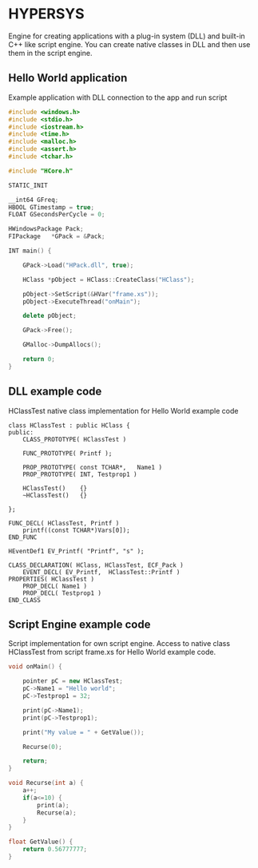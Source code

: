 # HYPERSYS

Engine for creating applications with a plug-in system (DLL) and built-in C++ like script engine. You can create native classes in DLL and then use them in the script engine.


## Hello World application

Example application with DLL connection to the app and run script

```C++
#include <windows.h>
#include <stdio.h>
#include <iostream.h>
#include <time.h>
#include <malloc.h>
#include <assert.h>
#include <tchar.h>

#include "HCore.h"

STATIC_INIT

__int64 GFreq;
HBOOL GTimestamp = true;
FLOAT GSecondsPerCycle = 0;

HWindowsPackage Pack;
FIPackage	*GPack = &Pack;

INT main() {

	GPack->Load("HPack.dll", true);

	HClass *pObject = HClass::CreateClass("HClass");

	pObject->SetScript(&HVar("frame.xs"));
	pObject->ExecuteThread("onMain");

	delete pObject;

	GPack->Free();

	GMalloc->DumpAllocs();

	return 0;
}
```

## DLL example code

HClassTest native class implementation for Hello World example code

```
class HClassTest : public HClass {
public:
	CLASS_PROTOTYPE( HClassTest )

	FUNC_PROTOTYPE( Printf );

	PROP_PROTOTYPE( const TCHAR*,	Name1 )
	PROP_PROTOTYPE( INT, Testprop1 )

	HClassTest()	{}
	~HClassTest()	{}

};

FUNC_DECL( HClassTest, Printf )
	printf((const TCHAR*)Vars[0]);
END_FUNC

HEventDef1 EV_Printf( "Printf", "s" );

CLASS_DECLARATION( HClass, HClassTest, ECF_Pack )
	EVENT_DECL( EV_Printf,	HClassTest::Printf )
PROPERTIES( HClassTest )
	PROP_DECL( Name1 )
	PROP_DECL( Testprop1 )
END_CLASS

```

## Script Engine example code

Script implementation for own script engine. Access to native class HClassTest from script frame.xs for Hello World example code.

```C++
void onMain() {

	pointer pC = new HClassTest;
	pC->Name1 = "Hello world";
	pC->Testprop1 = 32;

	print(pC->Name1);
	print(pC->Testprop1);

	print("My value = " + GetValue());

	Recurse(0);

	return;
}

void Recurse(int a) {
	a++;
	if(a<=10) {
		print(a);
		Recurse(a);
	}
}

float GetValue() {
	return 0.56777777;
}
```
